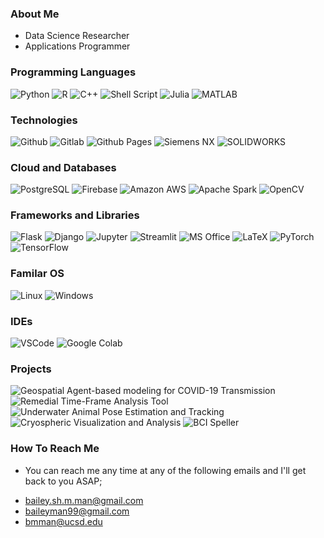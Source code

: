 ### About Me
* Data Science Researcher
* Applications Programmer

### Programming Languages 

![Python](https://img.shields.io/badge/Python-FFD43B?style=for-the-badge&logo=python&logoColor=blue)
![R](https://img.shields.io/badge/R-276DC3?style=for-the-badge&logo=r&logoColor=white)
![C++](https://img.shields.io/badge/C%2B%2B-00599C?style=for-the-badge&logo=c%2B%2B&logoColor=white)
![Shell Script](https://img.shields.io/badge/Shell_Script-121011?style=for-the-badge&logo=gnu-bash&logoColor=white)
![Julia](https://img.shields.io/badge/Julia-9558B2?style=for-the-badge&logo=julia&logoColor=white)
![MATLAB](https://img.shields.io/badge/mathworks-MATLAB-blue)

### Technologies 

![Github](https://img.shields.io/badge/GitHub-100000?style=for-the-badge&logo=github&logoColor=white)
![Gitlab](https://img.shields.io/badge/GitLab-330F63?style=for-the-badge&logo=gitlab&logoColor=white)
![Github Pages](https://img.shields.io/badge/GitHub%20Pages-222222?style=for-the-badge&logo=GitHub%20Pages&logoColor=white)
![Siemens NX](https://img.shields.io/badge/Siemens-NX-red)
![SOLIDWORKS](https://img.shields.io/badge/ds-SOLIDWORKS-blue)

### Cloud and Databases

![PostgreSQL](https://img.shields.io/badge/PostgreSQL-316192?style=for-the-badge&logo=postgresql&logoColor=white)
![Firebase](https://img.shields.io/badge/firebase-ffca28?style=for-the-badge&logo=firebase&logoColor=black)
![Amazon AWS](https://img.shields.io/badge/Amazon_AWS-FF9900?style=for-the-badge&logo=amazonaws&logoColor=white)
![Apache Spark](https://img.shields.io/badge/Apache_Spark-FFFFFF?style=for-the-badge&logo=apachespark&logoColor=#E35A16)
![OpenCV](https://img.shields.io/badge/OpenCV-27338e?style=for-the-badge&logo=OpenCV&logoColor=white)

### Frameworks and Libraries

![Flask](https://img.shields.io/badge/Flask-000000?style=for-the-badge&logo=flask&logoColor=white)
![Django](https://img.shields.io/badge/Django-092E20?style=for-the-badge&logo=django&logoColor=green)
![Jupyter](https://img.shields.io/badge/Jupyter-F37626.svg?&style=for-the-badge&logo=Jupyter&logoColor=white)
![Streamlit](https://img.shields.io/badge/Streamlit-FF4B4B?style=for-the-badge&logo=Streamlit&logoColor=white)
![MS Office](https://img.shields.io/badge/Microsoft_Office-D83B01?style=for-the-badge&logo=microsoft-office&logoColor=white)
![LaTeX](https://img.shields.io/badge/LaTeX-47A141?style=for-the-badge&logo=LaTeX&logoColor=white)
![PyTorch](https://img.shields.io/badge/PyTorch-EE4C2C?style=for-the-badge&logo=PyTorch&logoColor=white)
![TensorFlow](https://img.shields.io/badge/TensorFlow-FF6F00?style=for-the-badge&logo=TensorFlow&logoColor=white)

### Familar OS

![Linux](https://img.shields.io/badge/Linux-FCC624?style=for-the-badge&logo=linux&logoColor=black)
![Windows](https://img.shields.io/badge/Windows-0078D6?style=for-the-badge&logo=windows&logoColor=white)

### IDEs

![VSCode](https://img.shields.io/badge/VSCode-0078D4?style=for-the-badge&logo=visual%20studio%20code&logoColor=white)
![Google Colab](https://img.shields.io/badge/Colab-F9AB00?style=for-the-badge&logo=googlecolab&color=525252)

### Projects

![Geospatial Agent-based modeling for COVID-19 Transmission](https://img.shields.io/badge/-GeoACT-orange)
![Remedial Time-Frame Analysis Tool](https://img.shields.io/badge/-RTF-red)
![Underwater Animal Pose Estimation and Tracking](https://img.shields.io/badge/-UAPET-darkblue)
![Cryospheric Visualization and Analysis](https://img.shields.io/badge/-CVA-lightblue)
![BCI Speller](https://img.shields.io/badge/-BCIS-green)

### How To Reach Me
* You can reach me any time at any of the following emails and I'll get back to you ASAP;
- bailey.sh.m.man@gmail.com
- baileyman99@gmail.com
- bmman@ucsd.edu

